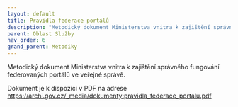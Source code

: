 ```yaml
---
layout: default
title: Pravidla federace portálů
description: "Metodický dokument Ministerstva vnitra k zajištění správného fungování federovaných portálů ve veřejné správě."
parent: Oblast Služby
nav_order: 6
grand_parent: Metodiky
---
```




Metodický dokument Ministerstva vnitra k zajištění správného fungování federovaných portálů ve veřejné správě.

Dokument je k dispozici v PDF na adrese https://archi.gov.cz/_media/dokumenty:pravidla_federace_portalu.pdf